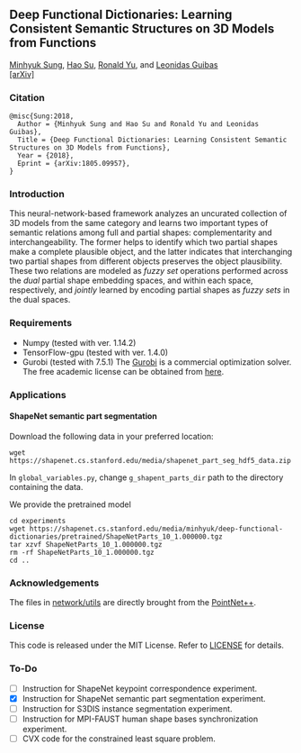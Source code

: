 ## Deep Functional Dictionaries: Learning Consistent Semantic Structures on 3D Models from Functions 

[Minhyuk Sung](http://mhsung.github.io), [Hao Su](http://cseweb.ucsd.edu/~haosu/), [Ronald Yu](https://ronaldiscool.github.io/), and [Leonidas Guibas](https://geometry.stanford.edu/member/guibas/)<br>
[[arXiv]](https://arxiv.org/abs/1805.09957)

### Citation
```
@misc{Sung:2018,
  Author = {Minhyuk Sung and Hao Su and Ronald Yu and Leonidas Guibas},
  Title = {Deep Functional Dictionaries: Learning Consistent Semantic Structures on 3D Models from Functions},
  Year = {2018},
  Eprint = {arXiv:1805.09957},
}
```

### Introduction
This neural-network-based framework analyzes an uncurated collection of 3D models from the same category and learns two important types of semantic relations among full and partial shapes: complementarity and interchangeability. The former helps to identify which two partial shapes make a complete plausible object, and the latter indicates that interchanging two partial shapes from different objects preserves the object plausibility. These two relations are modeled as *fuzzy set* operations performed across the *dual* partial shape embedding spaces, and within each space, respectively, and *jointly* learned by encoding partial shapes as *fuzzy sets* in the dual spaces.

### Requirements
- Numpy (tested with ver. 1.14.2)
- TensorFlow-gpu (tested with ver. 1.4.0)
- Gurobi (tested with 7.5.1)
  The [Gurobi](http://www.gurobi.com/) is a commercial optimization solver. The free academic license can be obtained from [here](http://www.gurobi.com/academia/for-universities).

### Applications
#### ShapeNet semantic part segmentation
Download the following data in your preferred location:
```
wget https://shapenet.cs.stanford.edu/media/shapenet_part_seg_hdf5_data.zip
```

In `global_variables.py`, change `g_shapent_parts_dir` path to the directory containing the data.

We provide the pretrained model
```
cd experiments
wget https://shapenet.cs.stanford.edu/media/minhyuk/deep-functional-dictionaries/pretrained/ShapeNetParts_10_1.000000.tgz
tar xzvf ShapeNetParts_10_1.000000.tgz
rm -rf ShapeNetParts_10_1.000000.tgz
cd ..
```



### Acknowledgements
The files in [network/utils](network/utils) are directly brought from the [PointNet++](https://github.com/charlesq34/pointnet2).

### License
This code is released under the MIT License. Refer to [LICENSE](LICENSE) for details.

### To-Do
- [ ] Instruction for ShapeNet keypoint correspondence experiment.
- [x] Instruction for ShapeNet semantic part segmentation experiment.
- [ ] Instruction for S3DIS instance segmentation experiment.
- [ ] Instruction for MPI-FAUST human shape bases synchronization experiment.
- [ ] CVX code for the constrained least square problem.
